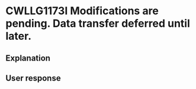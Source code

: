 # CWLLG1173I Modifications are pending. Data transfer deferred until later.

## Explanation

## User response